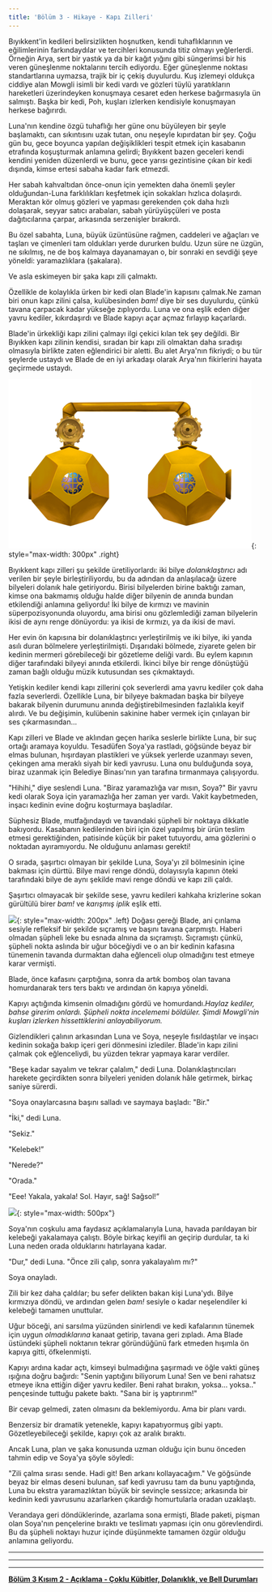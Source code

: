 ```yaml
---
title: 'Bölüm 3 - Hikaye - Kapı Zilleri'
---
```





Bıyıkkent'in kedileri belirsizlikten hoşnutken, kendi tuhaflıklarının ve eğilimlerinin farkındaydılar ve tercihleri konusunda titiz olmayı yeğlerlerdi. Örneğin Arya, sert bir yastık ya da bir kağıt yığını gibi süngerimsi bir his veren güneşlenme noktalarını tercih ediyordu. Eğer güneşlenme noktası standartlarına uymazsa, trajik bir iç çekiş duyulurdu. Kuş izlemeyi oldukça ciddiye alan Mowgli isimli bir kedi vardı ve gözleri tüylü yaratıkların hareketleri üzerindeyken konuşmaya cesaret eden herkese bağırmasıyla ün salmıştı. Başka bir kedi, Poh, kuşları izlerken kendisiyle konuşmayan herkese bağırırdı.

Luna'nın kendine özgü tuhaflığı her güne onu büyüleyen bir şeyle başlamaktı, can sıkıntısını uzak tutan, onu neşeyle kıpırdatan bir şey. Çoğu gün bu, gece boyunca yapılan değişiklikleri tespit etmek için kasabanın etrafında koşuşturmak anlamına gelirdi; Bıyıkkent bazen geceleri kendi kendini yeniden düzenlerdi ve bunu, gece yarısı gezintisine çıkan bir kedi dışında, kimse ertesi sabaha kadar fark etmezdi.

Her sabah kahvaltıdan önce-onun için yemekten daha önemli şeyler olduğundan-Luna farklılıkları keşfetmek için sokakları hızlıca dolaşırdı. Meraktan kör olmuş gözleri ve yapması gerekenden çok daha hızlı dolaşarak, seyyar satıcı arabaları, sabah yürüyüşçüleri ve posta dağıtıcılarına çarpar, arkasında serzenişler bırakırdı.

Bu özel sabahta, Luna, büyük üzüntüsüne rağmen, caddeleri ve ağaçları ve taşları ve çimenleri tam oldukları yerde dururken buldu. Uzun süre ne üzgün, ne sıkılmış, ne de boş kalmaya dayanamayan o, bir sonraki en sevdiği şeye yöneldi: yaramazlıklara (şakalara).

Ve asla eskimeyen bir şaka kapı zili çalmaktı.

Özellikle de kolaylıkla ürken bir kedi olan Blade'in kapısını çalmak.Ne zaman biri onun kapı zilini çalsa, kulübesinden *bam!* diye bir ses duyulurdu, çünkü tavana çarpacak kadar yükseğe zıplıyordu. Luna ve ona eşlik eden diğer yavru kediler, kıkırdaşırdı ve Blade kapıyı açar açmaz fırlayıp kaçarlardı.

Blade'in ürkekliği kapı zilini çalmayı ilgi çekici kılan tek şey değildi. Bir Bıyıkken kapı zilinin kendisi, sıradan bir kapı zili olmaktan daha sıradışı olmasıyla birlikte zaten eğlendirici bir aletti. Bu alet Arya'nın fikriydi; o bu tür şeylerde ustaydı ve Blade de en iyi arkadaşı olarak Arya'nın fikirlerini hayata geçirmede ustaydı.

![](/assets/imgs/Doorbell_Animation.png){: style="max-width: 300px" .right}  

Bıyıkkent kapı zilleri şu şekilde üretiliyorlardı: iki bilye *dolanıklaştırıcı* adı verilen bir şeyle birleştiriliyordu, bu da adından da anlaşılacağı üzere bilyeleri dolanık hale getiriyordu. Birisi bilyelerden birine baktığı zaman, kimse ona bakmamış olduğu halde diğer bilyenin de anında bundan etkilendiği anlamına geliyordu! İki bilye de kırmızı ve mavinin süperpozisyonunda oluyordu, ama birisi onu gözlemlediği zaman bilyelerin ikisi de aynı renge dönüyordu: ya ikisi de kırmızı, ya da ikisi de mavi.

Her evin ön kapısına bir dolanıklaştırıcı yerleştirilmiş ve iki bilye, iki yanda asılı duran bölmelere yerleştirilmişti. Dışarıdaki bölmede, ziyarete gelen bir kedinin mermeri görebileceği bir gözetleme deliği vardı. Bu eylem kapının diğer tarafındaki bilyeyi anında etkilerdi. İkinci bilye bir renge dönüştüğü zaman bağlı olduğu müzik kutusundan ses çıkmaktaydı.

Yetişkin kediler kendi kapı zillerini çok severlerdi ama yavru kediler çok daha fazla severlerdi. Özellikle Luna, bir bilyeye bakmadan başka bir bilyeye bakarak bilyenin durumunu anında değiştirebilmesinden fazlalıkla keyif alırdı. Ve bu değişimin, kulübenin sakinine haber vermek için çınlayan bir ses çıkarmasından...

Kapı zilleri ve Blade ve aklından geçen harika seslerle birlikte Luna, bir suç ortağı aramaya koyuldu. Tesadüfen Soya'ya rastladı, göğsünde beyaz bir elmas bulunan, hışırdayan plastikleri ve yüksek yerlerde uzanmayı seven, çekingen ama meraklı siyah bir kedi yavrusu. Luna onu bulduğunda soya, biraz uzanmak için Belediye Binası'nın yan tarafına tırmanmaya çalışıyordu.

"Hihihi," diye seslendi Luna. "Biraz yaramazlığa var mısın, Soya?" Bir yavru kedi olarak Soya için yaramazlığa her zaman yer vardı. Vakit kaybetmeden, inşacı kedinin evine doğru koşturmaya başladılar.

Süphesiz Blade, mutfağındaydı ve tavandaki şüpheli bir noktaya dikkatle bakıyordu. Kasabanın kedilerinden biri için özel yapılmış bir ürün teslim etmesi gerektiğinden, patisinde küçük bir paket tutuyordu, ama gözlerini o noktadan ayıramıyordu. Ne olduğunu anlaması gerekti!

O sırada, şaşırtıcı olmayan bir şekilde Luna, Soya'yı zil bölmesinin içine bakması için dürttü. Bilye mavi renge döndü, dolayısıyla kapının öteki tarafındaki bilye de aynı şekilde mavi renge döndü ve kapı zili çaldı.

Şaşırtıcı olmayacak bir şekilde sese, yavru kedileri kahkaha krizlerine sokan gürültülü birer *bam!* ve *karışmış iplik* eşlik etti.

![](/assets/imgs/Ladybug_ceiling.png){: style="max-width: 200px" .left} Doğası gereği Blade, ani çınlama sesiyle refleksif bir şekilde sıçramış ve başını tavana çarpmıştı. Haberi olmadan şüpheli leke bu esnada alnına da sıçramıştı. Sıçramıştı çünkü, şüpheli nokta aslında bir uğur böceğiydi ve o an bir kedinin kafasına tünemenin tavanda durmaktan daha eğlenceli olup olmadığını test etmeye karar vermişti.

Blade, önce kafasını çarptığına, sonra da artık bomboş olan tavana homurdanarak ters ters baktı ve ardından ön kapıya yöneldi.
 
Kapıyı açtığında kimsenin olmadığını gördü ve homurdandı.*Haylaz kediler, bahse girerim onlardı. Şüpheli nokta incelememi böldüler. Şimdi Mowgli'nin kuşları izlerken hissettiklerini anlayabiliyorum.*

Gizlendikleri çalının arkasından Luna ve Soya, neşeyle fısıldaştılar ve inşacı kedinin sokağa bakıp içeri geri dönmesini izlediler. Blade'in kapı zilini çalmak çok eğlenceliydi, bu yüzden tekrar yapmaya karar verdiler.

"Beşe kadar sayalım ve tekrar çalalım," dedi Luna. Dolanıklaştırıcıları harekete geçirdikten sonra bilyeleri yeniden dolanık hâle getirmek, birkaç saniye sürerdi.
	
"Soya onaylarcasına başını salladı ve saymaya başladı: "Bir."
	
"İki," dedi Luna.
	
"Sekiz."
	
"Kelebek!”
	
"Nerede?"
	
"Orada."
	
"Eee! Yakala, yakala! Sol. Hayır, sağ! Sağsol!” 


![](/assets/imgs/Soya_Luna_Full_Illustration.png){: style="max-width: 500px"}
	

Soya'nın coşkulu ama faydasız açıklamalarıyla Luna, havada parıldayan bir kelebeği yakalamaya çalıştı. Böyle birkaç keyifli an geçirip durdular, ta ki Luna neden orada olduklarını hatırlayana kadar.
	
"Dur," dedi Luna. "Önce zili çalıp, sonra yakalayalım mı?"
	
Soya onayladı.
	
Zili bir kez daha çaldılar; bu sefer delikten bakan kişi Luna'ydı. Bilye kırmızıya döndü, ve ardından gelen *bam!* sesiyle o kadar neşelendiler ki kelebeği tamamen unuttular.
	
Uğur böceği, ani sarsılma yüzünden sinirlendi ve kedi kafalarının tünemek için uygun *olmadıklarına* kanaat getirip, tavana geri zıpladı. Ama Blade üstündeki şüpheli noktanın tekrar göründüğünü fark etmeden hışımla ön kapıya gitti, öfkelenmişti.
	
Kapıyı ardına kadar açtı, kimseyi bulmadığına şaşırmadı ve öğle vakti güneş ışığına doğru bağırdı: "Senin yaptığını biliyorum Luna! Sen ve beni rahatsız etmeye ikna ettiğin diğer yavru kediler. Beni rahat bırakın, yoksa... yoksa.." pençesinde tuttuğu pakete baktı. "Sana bir iş yaptırırım!"
	
Bir cevap gelmedi, zaten olmasını da beklemiyordu. Ama bir planı vardı.

Benzersiz bir dramatik yetenekle, kapıyı kapatıyormuş gibi yaptı. Gözetleyebileceği şekilde, kapıyı çok az aralık bıraktı.

Ancak Luna, plan ve şaka konusunda uzman olduğu için bunu önceden tahmin edip ve Soya'ya şöyle söyledi:

"Zili çalma sırası sende. Hadi git! Ben arkanı kollayacağım." Ve göğsünde beyaz bir elmas deseni bulunan, saf kedi yavrusu tam da bunu yaptığında, Luna bu ekstra yaramazlıktan büyük bir sevinçle sessizce; arkasında bir kedinin kedi yavrusunu azarlarken çıkardığı homurtularla oradan uzaklaştı.
	
Verandaya geri döndüklerinde, azarlama sona ermişti, Blade paketi, pişman olan Soya'nın pençelerine bıraktı ve teslimatı yapması için onu görevlendirdi. Bu da şüpheli noktayı huzur içinde düşünmekte tamamen özgür olduğu anlamına geliyordu.

_____________________________


_____________________________


_____________________________


**[Bölüm 3 Kısım 2 - Açıklama - Çoklu Kübitler, Dolanıklık, ve Bell Durumları](https://quantum-kittens.github.io/posts/CHAPTER-3-Part-2-Multiple-Qubits-Entanglement-and-Bell-States/)**

